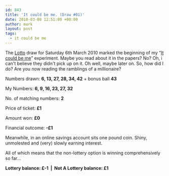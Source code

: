 ```yaml
---
id: 843
title: 'It could be me. (Draw #01)'
date: 2010-03-08 12:51:09 +00:00
author: mark
layout: post
tags:
  - it could be me
---
```

The [Lotto](http://www.national-lottery.co.uk/player/p/lotterydrawgames/lotto.ftl) draw for Saturday 6th March 2010 marked the beginning of my &#8220;[It could be me](http://www.sallonoroff.co.uk/blog/2010/03/it-could-be-me/)&#8221; experiment. Maybe you read about it in the papers? No? Oh, i can't believe they didn't pick up on it. Oh well, maybe later on. So, how did I do? Are you now reading the ramblings of a millionaire?

Numbers drawn: **6, 13, 27, 28, 34, 42** + bonus ball **43**

My Numbers: **6, 9, 16, 23, 27, 32**

No. of matching numbers: **2**

Price of ticket: **£1**

Amount won: **£0**

Financial outcome: **-£1**

Meanwhile, in an online savings account sits one pound coin. Shiny, unmolested and (very) slowly earning interest.

All of which means that the non-lottery option is winning comprehensively so far&#8230;

**Lottery balance: £-1  |  Not A Lottery balance: £1**
